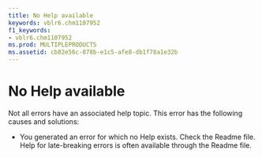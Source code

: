```yaml
---
title: No Help available
keywords: vblr6.chm1107952
f1_keywords:
- vblr6.chm1107952
ms.prod: MULTIPLEPRODUCTS
ms.assetid: cb82e56c-878b-e1c5-afe8-db1f78a1e32b
---
```



# No Help available

Not all errors have an associated help topic. This error has the following causes and solutions:



- You generated an error for which no Help exists. Check the Readme file. Help for late-breaking errors is often available through the Readme file.
    


